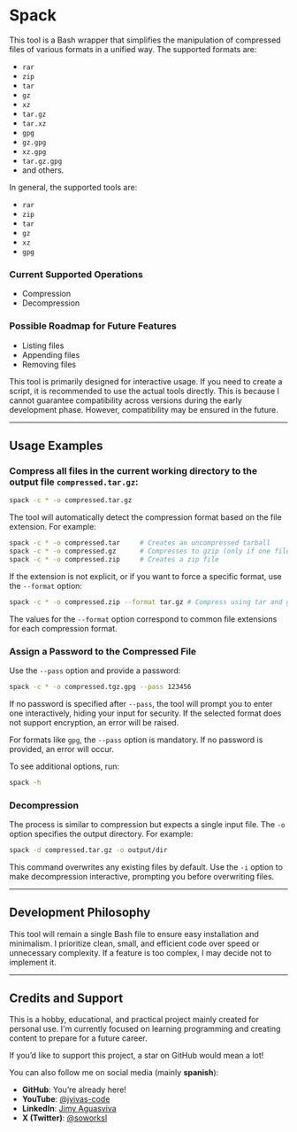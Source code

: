 # Spack

This tool is a Bash wrapper that simplifies the manipulation of compressed files of various formats in a unified way. The supported formats are:

- `rar`
- `zip`
- `tar`
- `gz`
- `xz`
- `tar.gz`
- `tar.xz`
- `gpg`
- `gz.gpg`
- `xz.gpg`
- `tar.gz.gpg`
- and others.

In general, the supported tools are:

- `rar`
- `zip`
- `tar`
- `gz`
- `xz`
- `gpg`

### Current Supported Operations

- Compression
- Decompression

### Possible Roadmap for Future Features

- Listing files
- Appending files
- Removing files

This tool is primarily designed for interactive usage. If you need to create a script, it is recommended to use the actual tools directly. This is because I cannot guarantee compatibility across versions during the early development phase. However, compatibility may be ensured in the future.

---

## Usage Examples

### Compress all files in the current working directory to the output file `compressed.tar.gz`:

```bash
spack -c * -o compressed.tar.gz
```

The tool will automatically detect the compression format based on the file extension. For example:

```bash
spack -c * -o compressed.tar     # Creates an uncompressed tarball
spack -c * -o compressed.gz      # Compresses to gzip (only if one file is passed, otherwise, an error occurs)
spack -c * -o compressed.zip     # Creates a zip file
```

If the extension is not explicit, or if you want to force a specific format, use the `--format` option:

```bash
spack -c * -o compressed.zip --format tar.gz # Compress using tar and gzip
```

The values for the `--format` option correspond to common file extensions for each compression format.

### Assign a Password to the Compressed File

Use the `--pass` option and provide a password:

```bash
spack -c * -o compressed.tgz.gpg --pass 123456
```

If no password is specified after `--pass`, the tool will prompt you to enter one interactively, hiding your input for security. If the selected format does not support encryption, an error will be raised.

For formats like `gpg`, the `--pass` option is mandatory. If no password is provided, an error will occur.

To see additional options, run:

```bash
spack -h
```

### Decompression

The process is similar to compression but expects a single input file. The `-o` option specifies the output directory. For example:

```bash
spack -d compressed.tar.gz -o output/dir
```

This command overwrites any existing files by default. Use the `-i` option to make decompression interactive, prompting you before overwriting files.

---

## Development Philosophy

This tool will remain a single Bash file to ensure easy installation and minimalism. I prioritize clean, small, and efficient code over speed or unnecessary complexity. If a feature is too complex, I may decide not to implement it.

---

## Credits and Support

This is a hobby, educational, and practical project mainly created for personal use. I'm currently focused on learning programming and creating content to prepare for a future career.  

If you’d like to support this project, a star on GitHub would mean a lot!  

You can also follow me on social media (mainly **spanish**):  
- **GitHub**: You’re already here!  
- **YouTube**: [@jvivas-code](https://www.youtube.com/@jvivas-code)  
- **LinkedIn**: [Jimy Aguasviva](https://www.linkedin.com/in/jimy-aguasviva-781b32200/)  
- **X (Twitter)**: [@soworksl](https://x.com/soworksl)  

